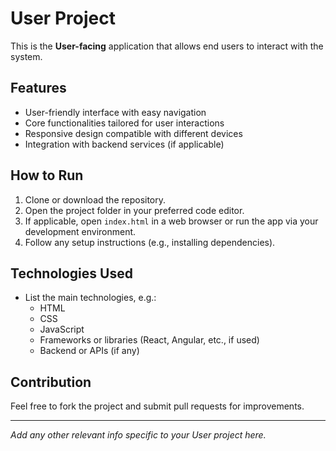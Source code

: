 # User Project

This is the **User-facing** application that allows end users to interact with the system.

## Features

- User-friendly interface with easy navigation  
- Core functionalities tailored for user interactions  
- Responsive design compatible with different devices  
- Integration with backend services (if applicable)

## How to Run

1. Clone or download the repository.  
2. Open the project folder in your preferred code editor.  
3. If applicable, open `index.html` in a web browser or run the app via your development environment.  
4. Follow any setup instructions (e.g., installing dependencies).

## Technologies Used

- List the main technologies, e.g.:  
  - HTML  
  - CSS  
  - JavaScript  
  - Frameworks or libraries (React, Angular, etc., if used)  
  - Backend or APIs (if any)

## Contribution

Feel free to fork the project and submit pull requests for improvements.

---

*Add any other relevant info specific to your User project here.*
